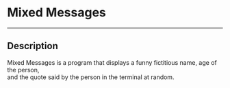 # Mixed Messages
<hr>

## Description 
Mixed Messages is a program that displays a funny fictitious name, age of the person, <br>
and the quote said by the person in the terminal at random.
